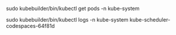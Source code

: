 

sudo kubebuilder/bin/kubectl get pods -n kube-system


sudo kubebuilder/bin/kubectl logs -n kube-system kube-scheduler-codespaces-64f81d